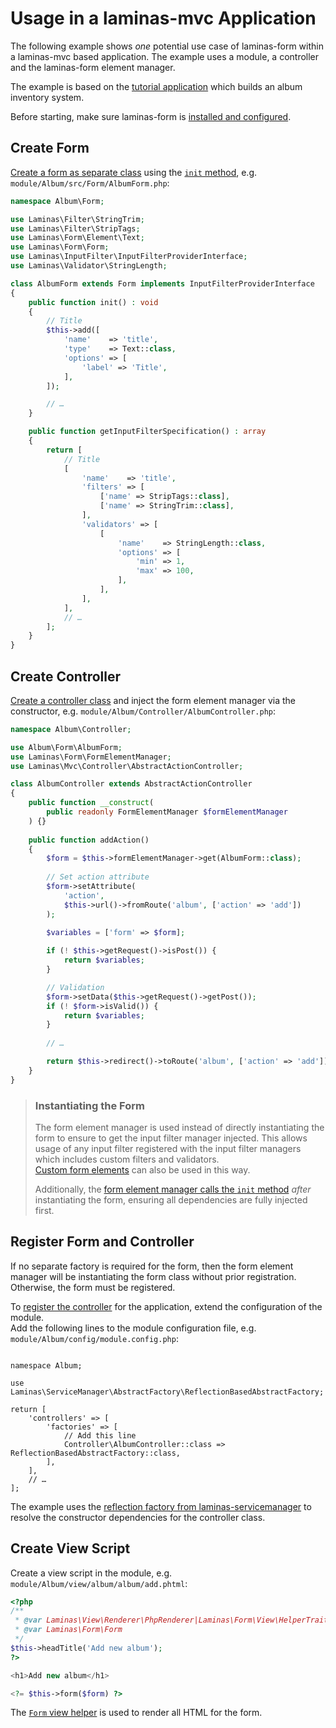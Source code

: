 # Usage in a laminas-mvc Application

The following example shows _one_ potential use case of laminas-form within
a laminas-mvc based application. The example uses a module, a controller and the
laminas-form element manager.

The example is based on the [tutorial application](https://docs.laminas.dev/tutorials/getting-started/overview/)
which builds an album inventory system.

Before starting, make sure laminas-form is [installed and configured](../installation.md).

## Create Form

[Create a form as separate class](../quick-start.md#factory-backed-form-extension)
using the [`init` method](../advanced.md#initialization), e.g.
`module/Album/src/Form/AlbumForm.php`:

```php
namespace Album\Form;

use Laminas\Filter\StringTrim;
use Laminas\Filter\StripTags;
use Laminas\Form\Element\Text;
use Laminas\Form\Form;
use Laminas\InputFilter\InputFilterProviderInterface;
use Laminas\Validator\StringLength;

class AlbumForm extends Form implements InputFilterProviderInterface
{
    public function init() : void
    {
        // Title
        $this->add([
            'name'    => 'title',
            'type'    => Text::class,
            'options' => [
                'label' => 'Title',
            ],
        ]);

        // …
    }

    public function getInputFilterSpecification() : array
    {
        return [
            // Title
            [
                'name'    => 'title',
                'filters' => [
                    ['name' => StripTags::class],
                    ['name' => StringTrim::class],
                ],
                'validators' => [
                    [
                        'name'    => StringLength::class,
                        'options' => [
                            'min' => 1,
                            'max' => 100,
                        ],
                    ],
                ],
            ],
            // …
        ];
    }
}
```

## Create Controller

[Create a controller class](https://docs.laminas.dev/laminas-mvc/quick-start/#create-a-controller) and inject the form element manager via the constructor, e.g. `module/Album/Controller/AlbumController.php`:

```php
namespace Album\Controller;

use Album\Form\AlbumForm;
use Laminas\Form\FormElementManager;
use Laminas\Mvc\Controller\AbstractActionController;

class AlbumController extends AbstractActionController
{
    public function __construct(
        public readonly FormElementManager $formElementManager
    ) {}
    
    public function addAction()
    {
        $form = $this->formElementManager->get(AlbumForm::class);
    
        // Set action attribute
        $form->setAttribute(
            'action',
            $this->url()->fromRoute('album', ['action' => 'add'])
        );

        $variables = ['form' => $form];
        
        if (! $this->getRequest()->isPost()) {
            return $variables;
        }

        // Validation
        $form->setData($this->getRequest()->getPost());
        if (! $form->isValid()) {
            return $variables;
        }
    
        // …

        return $this->redirect()->toRoute('album', ['action' => 'add']);
    }
}
```

> ### Instantiating the Form
>
> The form element manager is used instead of directly instantiating the form to
> ensure to get the input filter manager injected. This allows usage of any
> input filter registered with the input filter managers which includes custom
> filters and validators.  
> [Custom form elements](../advanced.md#creating-custom-elements)
> can also be used in this way.
>
> Additionally, the [form element manager calls the `init` method](../advanced.md#initialization)
> _after_ instantiating the form, ensuring all dependencies are fully injected
> first.

## Register Form and Controller

If no separate factory is required for the form, then the form element manager will be instantiating the form class without prior registration. Otherwise, the form must be registered.

To [register the controller](https://docs.laminas.dev/laminas-mvc/quick-start/#create-a-route)
for the application, extend the configuration of the module.  
Add the following lines to the module configuration file, e.g.
`module/Album/config/module.config.php`:

<pre class="language-php" data-line="8-9"><code>
namespace Album;

use Laminas\ServiceManager\AbstractFactory\ReflectionBasedAbstractFactory;

return [
    'controllers' => [
        'factories' => [
            // Add this line
            Controller\AlbumController::class => ReflectionBasedAbstractFactory::class,
        ],
    ],
    // …
];
</code></pre>

The example uses the [reflection factory from laminas-servicemanager](https://docs.laminas.dev/laminas-servicemanager/reflection-abstract-factory/) to resolve the constructor dependencies for the controller class.

## Create View Script

Create a view script in the module, e.g.
`module/Album/view/album/album/add.phtml`:

```php
<?php
/**
 * @var Laminas\View\Renderer\PhpRenderer|Laminas\Form\View\HelperTrait $this
 * @var Laminas\Form\Form                                               $form
 */
$this->headTitle('Add new album');
?>

<h1>Add new album</h1>

<?= $this->form($form) ?>
```

The [`Form` view helper](../helper/form.md) is used to render all HTML for the
form.
